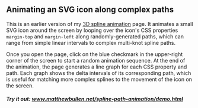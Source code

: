 ## Animating an SVG icon along complex paths

This is an earlier version of my [3D spline animation](https://github.com/mattbullen/3D-spline-animation) page. It animates a small SVG icon around the screen by looping over the icon's CSS properties `margin-top` and `margin-left` along randomly-generated paths, which can range from simple linear intervals to complex multi-knot spline paths.

Once you open the page, click on the blue checkmark in the upper-right corner of the screen to start a random animation sequence. At the end of the animation, the page generates a line graph for each CSS property and path. Each graph shows the delta intervals of its corresponding path, which is useful for matching more complex splines to the movement of the icon on the screen.

##### Try it out: www.matthewbullen.net/spline-path-animation/demo.html
